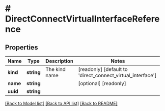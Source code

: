 # # DirectConnectVirtualInterfaceReference

## Properties

Name | Type | Description | Notes
------------ | ------------- | ------------- | -------------
**kind** | **string** | The kind name | [readonly] [default to 'direct_connect_virtual_interface']
**name** | **string** |  | [optional] [readonly]
**uuid** | **string** |  |

[[Back to Model list]](../../README.md#models) [[Back to API list]](../../README.md#endpoints) [[Back to README]](../../README.md)
